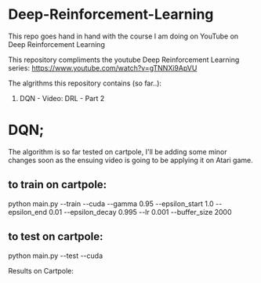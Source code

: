 # Deep-Reinforcement-Learning
This repo goes hand in hand with the course I am doing on YouTube on Deep Reinforcement Learning


This repository compliments the youtube Deep Reinforcement Learning series: https://www.youtube.com/watch?v=gTNNXi9ApVU

The algrithms this repository contains (so far..):
1. DQN - Video: DRL - Part 2

# DQN;
The algorithm is so far tested on cartpole, I'll be adding some minor changes soon as the ensuing video is going to be applying it on Atari game.

to train on cartpole: 
---
python main.py --train --cuda --gamma 0.95 --epsilon_start 1.0 --epsilon_end 0.01 --epsilon_decay 0.995 --lr 0.001 --buffer_size 2000

to test on cartpole:
---
python main.py --test --cuda

Results on Cartpole:
